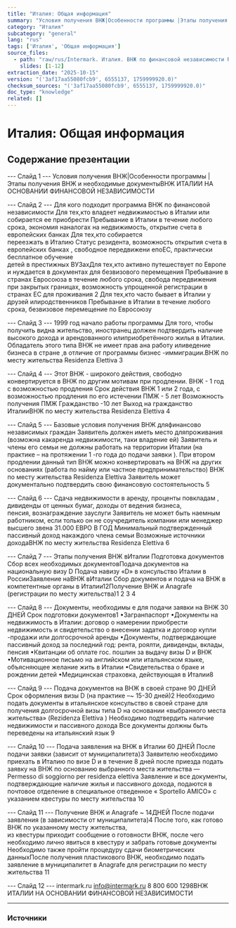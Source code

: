 ```yaml
---
title: "Италия: Общая информация"
summary: "Условия получения ВНЖ|Особенности программы |Этапы получения ВНЖ и необходимые документыВНЖ ИТАЛИИ НА ОСНОВАНИИ ФИНАНСОВОЙ НЕЗАВИСИМОСТИ Для кого подходит программа ВНЖ по финансовой независимости"
category: "Италия"
subcategory: "general"
lang: "rus"
tags: ['Италия', 'Общая информация']
source_files:
  - path: "raw/rus/Intermark. Италия. ВНЖ по финансовой независимости RUS.pdf"
    slides: [1-12]
extraction_date: "2025-10-15"
version: "('3af17aa55080fcb9', 6555137, 1759999920.0)"
checksum_sources: "('3af17aa55080fcb9', 6555137, 1759999920.0)"
doc_type: "knowledge"
related: []
---
```


# Италия: Общая информация

## Содержание презентации

--- Слайд 1 ---
Условия получения ВНЖ|Особенности программы |Этапы получения ВНЖ и необходимые документыВНЖ ИТАЛИИ НА ОСНОВАНИИ ФИНАНСОВОЙ НЕЗАВИСИМОСТИ

--- Слайд 2 ---
Для кого подходит программа ВНЖ
по финансовой независимости
Для тех,кто владеет недвижимостью
в Италии или собирается ее приобрести
Пребывание в Италии в течение любого срока, экономия
наналогах на недвижимость, открытие счета в 
европейских банках
Для тех,кто собирается  
переезжать в Италию
Статус резидента, возможность открытия счета в европейских  банках , 
свободное передвижени епоЕС, практически бесплатное обучение  
детей в престижных ВУЗахДля тех,кто активно путешествует по Европе
и нуждается в документах для безвизового перемещения
Пребывание в странах Евросоюза в течение любого срока, 
свобода  передвижения при закрытых границах, возможность 
упрощенной регистрации в странах ЕС для проживания
2
Для тех,кто часто бывает в Италии у 
друзей илиродственников
Пребывание в Италии в течение любого срока,
безвизовое перемещение по Евросоюзу

--- Слайд 3 ---
1999 год
начало работы программы
Для того, чтобы получить видна жительство,  иностранец 
должен подтвердить наличие высокого дохода и
арендованного илиприобретённого жилья в Италии.
Обладатель этого типа ВНЖ не имеет прав ана
работу иливедение бизнеса в стране ,в отличие от
программы бизнес -иммиграции.ВНЖ по  месту жительства
Residenza Elettiva
3

--- Слайд 4 ---
Этот ВНЖ -  широкого действия, свободно конвертируется 
в ВНЖ по другим мотивам при продлении.
ВНЖ - 1 год с возможностью продления
Срок действия ВНЖ 1 или 2 года, с возможностью 
продления по его истечении
ПМЖ - 5 лет
Возможность получения ПМЖ
Гражданство -10 лет
Выход на гражданство ИталииВНЖ по  месту жительства
Residenza Elettiva
4

--- Слайд 5 ---
Базовые условия получения ВНЖ
дляфинансово независимых граждан
Заявитель должен иметь место дляпроживания
(возможна какаренда недвижимости, таки
владение ей)
Заявитель и члены его семьи не должны работать на
территории Италии (на практике – на протяжении 1 -го 
года до подачи заявки ). При втором  продлении данный 
тип ВНЖ можно конвертировать на ВНЖ на других 
основаниях (работа по найму или частное предпринимательство)
ВНЖ по  месту жительства
Residenza Elettiva
Заявитель  может  документально  подтвердить 
свою  финансовую  состоятельность
5

--- Слайд 6 ---
Сдача недвижимости в аренду, проценты повкладам ,  
дивиденды от ценных бумаг, доходы от ведения бизнеса,  
пенсия, вознаграждение зауслуги
Заявитель не может быть наемным работником, если только он
не соучредитель компании или менеджер высшего звена
31.000 ЕВРО В ГОД
Минимальный подтвержденный пассивный доход накаждого члена семьи
Возможные источники доходаВНЖ по  месту жительства
Residenza Elettiva
6

--- Слайд 7 ---
Этапы получения ВНЖ вИталии
Подготовка 
документов
Сбор всех
необходимых документовПодача  документов на
национальную визу D
Подача навизу «D» в
консульство Италии в РоссииЗаявление
наВНЖ вИталии
Сбор документов и подача на ВНЖ
в компетентные органы в Италии12Получение ВНЖ и 
Anagrafe (регистрации 
по месту жительства)1 2 3 4

--- Слайд 8 ---
Документы, необходимы е 
для подачи заявки на ВНЖ
30 ДНЕЙ
Срок подготовки документов1
•Загранпаспорт
•Документы на недвижимость в Италии: договор о 
намерении приобрести недвижимость и свидетельство о внесении задатка и договор купли -продажи или 
долгосрочной аренды
•Документы, подтверждающие пассивный доход за последний год: рента, роялти, дивиденды, вклады, пенсия
•Квитанции об оплате гос. пошлин за выдачу визы D и ВНЖ
•Мотивационное письмо на английском или итальянском языке,  объясняющее желание жить в Италии
•Свидетельства о браке и рождении детей
•Медицинская страховка, действующая в Италии8

--- Слайд 9 ---
Подача документов
на ВНЖ в своей стране
90 ДНЕЙ
Срок оформления визы D (на практике –~ 15-30 дней)2
Необходимо подать документы в итальянское консульство 
в своей стране для получения долгосрочной визы типа D на основании «выбранного места жительства» (Rezidenza
Elettiva )
Необходимо подтвердить наличие недвижимости и 
пассивного дохода
Все документы должны быть переведены 
на итальянский язык
9

--- Слайд 10 ---
Подача заявления на 
ВНЖ  в Италии
60 ДНЕЙ
После подачи заявки (зависит от муниципалитета)3
Заявителю необходимо приехать в Италию по визе D и в 
течение 8 дней после приезда подать заявку на ВНЖ по 
основанию выбранного места жительства — Permesso  di 
soggiorno  per residenza  elettiva
Заявление и все документы, подтверждающие наличие жилья и пассивного дохода, подаются в почтовое отделение в  специальное отведенное « Sportello  AMICO» 
с указанием  квестуры по месту жительства
10

--- Слайд 11 ---
Получение ВНЖ и 
Anagrafe
~ 14ДНЕЙ
После подачи заявления (в зависимости от 
муниципалитета)4
После того, как готово ВНЖ по указанному месту жительства,  
из квестуры приходит сообщение о готовности ВНЖ, после 
чего необходимо лично явиться в квестуру и забрать готовые документы
Необходимо также пройти процедуру сдачи 
биометрических данныхПосле получения пластикового ВНЖ, необходимо подать заявление в муниципалитет в Anagrafe  для регистрации по 
месту жительства
11

--- Слайд 12 ---
intermark.ru info@intermark.ru 8 800 600 1298ВНЖ ИТАЛИИ НА ОСНОВАНИИ ФИНАНСОВОЙ НЕЗАВИСИМОСТИ


---

### Источники
[^src1]: raw/Intermark. Италия. ВНЖ по финансовой независимости RUS.pdf → слайды 1–12
